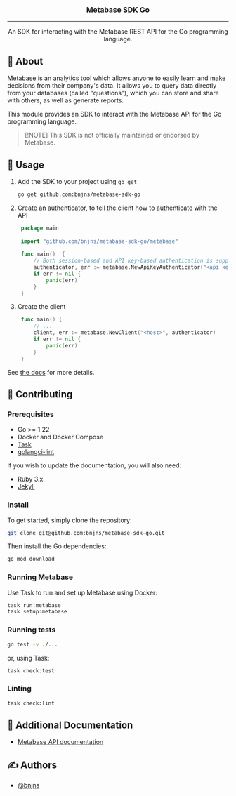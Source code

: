 <div align="center">

### Metabase SDK Go

---

An SDK for interacting with the Metabase REST API for the Go programming language.

</div>

## 🧐 About

[Metabase](https://www.metabase.com/) is an analytics tool which allows anyone to easily learn and make decisions from
their company's data. It allows you to query data directly from your databases (called "questions"), which you can store
and share with others, as well as generate reports.

This module provides an SDK to interact with the Metabase API for the Go programming language.

> [!NOTE] This SDK is not officially maintained or endorsed by Metabase.

## 🎈 Usage

1. Add the SDK to your project using `go get`

   ```sh
   go get github.com:bnjns/metabase-sdk-go
   ```

2. Create an authenticator, to tell the client how to authenticate with the API

   ```go
    package main
    
    import "github.com/bnjns/metabase-sdk-go/metabase"
    
    func main()  { 
        // Both session-based and API key-based authentication is supported
        authenticator, err := metabase.NewApiKeyAuthenticator("<api key>")
        if err != nil {
            panic(err)
        }
    }
   ```

3. Create the client

   ```go
    func main() {
        // ...
        client, err := metabase.NewClient("<host>", authenticator)
        if err != nil {
            panic(err)
        }	
    }
   ```

See [the docs](#) for more details.

## 🔧 Contributing

### Prerequisites

- Go >= 1.22
- Docker and Docker Compose
- [Task](https://taskfile.dev/installation/)
- [golangci-lint](https://golangci-lint.run/welcome/install/)

If you wish to update the documentation, you will also need:

- Ruby 3.x
- [Jekyll](https://jekyllrb.com/docs/installation/)

### Install

To get started, simply clone the repository:

```sh
git clone git@github.com:bnjns/metabase-sdk-go.git
```

Then install the Go dependencies:

```sh
go mod download
```

### Running Metabase

Use Task to run and set up Metabase using Docker:

```sh
task run:metabase
task setup:metabase
```

### Running tests

```sh
go test -v ./...
```

or, using Task:

```sh
task check:test
```

### Linting

```sh
task check:lint
```

## 📝 Additional Documentation

- [Metabase API documentation](https://www.metabase.com/docs/latest/api-documentation)

## ✍️ Authors

- [@bnjns](https://github.com/bnjns)
